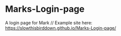 # Marks-Login-page
A login page for Mark
//
Example site here:
https://slowthisbirddown.github.io/Marks-Login-page/
